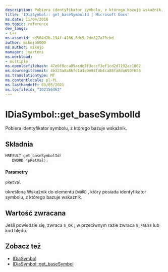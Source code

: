 ```yaml
---
description: Pobiera identyfikator symbolu, z którego bazuje wskaźnik.
title: 'IDiaSymbol:: get_baseSymbolId | Microsoft Docs'
ms.date: 11/04/2016
ms.topic: reference
dev_langs:
- C++
ms.assetid: cd504d2b-194f-4106-8de5-2de827a79cbd
author: mikejo5000
ms.author: mikejo
manager: jmartens
ms.workload:
- multiple
ms.openlocfilehash: 47e0f8cca09acde7f3cccf3ef1cd2d7192ac1862
ms.sourcegitcommit: 4b323a8a8bfd1a1a9e84f4b4ca88fa8da690f656
ms.translationtype: MT
ms.contentlocale: pl-PL
ms.lasthandoff: 03/05/2021
ms.locfileid: "102156462"
---
```

# <a name="idiasymbolget_basesymbolid"></a>IDiaSymbol::get_baseSymbolId
Pobiera identyfikator symbolu, z którego bazuje wskaźnik.

## <a name="syntax"></a>Składnia

```C++
HRESULT get_baseSymbolId(
   DWORD *pRetVal);
```

#### <a name="parameters"></a>Parametry
 `pRetVal`

określoną Wskaźnik do elementu `DWORD` , który posiada identyfikator symbolu, z którego bazuje wskaźnik.

## <a name="return-value"></a>Wartość zwracana
 Jeśli powiedzie się, zwraca `S_OK` ; w przeciwnym razie zwraca `S_FALSE` lub kod błędu.

## <a name="see-also"></a>Zobacz też
- [IDiaSymbol](../../debugger/debug-interface-access/idiasymbol.md)
- [IDiaSymbol::get_baseSymbol](../../debugger/debug-interface-access/idiasymbol-get-basesymbol.md)
